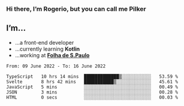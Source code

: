 ### Hi there, I’m Rogerio, but you can call me Pilker

## I’m…
- …a front-end developer
- …currently learning **Kotlin**
- …working at [**Folha de S.Paulo**](https://www.folha.com.br/)

<!--START_SECTION:waka-->

```text
From: 09 June 2022 - To: 16 June 2022

TypeScript   10 hrs 14 mins  █████████████▒░░░░░░░░░░░   53.59 %
Svelte       8 hrs 42 mins   ███████████▒░░░░░░░░░░░░░   45.61 %
JavaScript   5 mins          ░░░░░░░░░░░░░░░░░░░░░░░░░   00.49 %
JSON         3 mins          ░░░░░░░░░░░░░░░░░░░░░░░░░   00.28 %
HTML         0 secs          ░░░░░░░░░░░░░░░░░░░░░░░░░   00.03 %
```

<!--END_SECTION:waka-->
